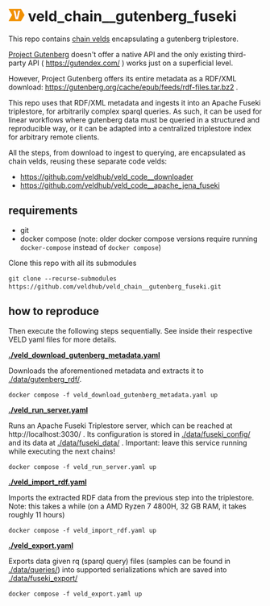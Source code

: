 # ![veld chain](https://raw.githubusercontent.com/veldhub/.github/refs/heads/main/images/symbol_V_letter.png) veld_chain__gutenberg_fuseki

This repo contains [chain velds](https://zenodo.org/records/13322913) encapsulating a gutenberg
triplestore.

[Project Gutenberg](https://www.gutenberg.org/) doesn't offer a native API and the only existing 
third-party API ( https://gutendex.com/ ) works just on a superficial level. 

However, Project Gutenberg offers its entire metadata as a RDF/XML download: 
https://gutenberg.org/cache/epub/feeds/rdf-files.tar.bz2 .

This repo uses that RDF/XML metadata and ingests it into an Apache Fuseki triplestore, for
arbitrarily complex sparql queries. As such, it can be used for linear workflows where gutenberg
data must be queried in a structured and reproducible way, or it can be adapted into a centralized 
triplestore index for arbitrary remote clients.

All the steps, from download to ingest to querying, are encapsulated as chain velds, reusing these
separate code velds:

- https://github.com/veldhub/veld_code__downloader
- https://github.com/veldhub/veld_code__apache_jena_fuseki

## requirements

- git
- docker compose (note: older docker compose versions require running `docker-compose` instead of 
  `docker compose`)

Clone this repo with all its submodules
```
git clone --recurse-submodules https://github.com/veldhub/veld_chain__gutenberg_fuseki.git
```

## how to reproduce

Then execute the following steps sequentially. See inside their respective VELD yaml files for more 
details.

**[./veld_download_gutenberg_metadata.yaml](./veld_download_gutenberg_metadata.yaml)**

Downloads the aforementioned metadata and extracts it to 
[./data/gutenberg_rdf/](./data/gutenberg_rdf/).

```
docker compose -f veld_download_gutenberg_metadata.yaml up
```

**[./veld_run_server.yaml](./veld_run_server.yaml)**

Runs an Apache Fuseki Triplestore server, which can be reached at http://localhost:3030/ . Its 
configuration is stored in [./data/fuseki_config/](./data/fuseki_config/) and its data at
[./data/fuseki_data/](./data/fuseki_data/) . Important: leave this service running while executing 
the next chains!

```
docker compose -f veld_run_server.yaml up
```

**[./veld_import_rdf.yaml](./veld_import_rdf.yaml)**

Imports the extracted RDF data from the previous step into the triplestore. Note: this takes a 
while (on a AMD Ryzen 7 4800H, 32 GB RAM, it takes roughly 11 hours) 

```
docker compose -f veld_import_rdf.yaml up
```

**[./veld_export.yaml](./veld_export.yaml)**

Exports data given rq (sparql query) files (samples can be found in 
[./data/queries/](./data/queries/)) into supported serializations which are saved into 
[./data/fuseki_export/](./data/fuseki_export/)

```
docker compose -f veld_export.yaml up
```

